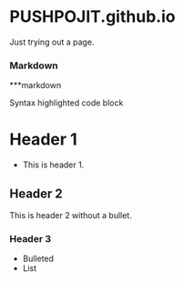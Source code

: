 # PUSHPOJIT.github.io
Just trying out a page.

### Markdown

***markdown

Syntax highlighted code block

# Header 1
 - This is header 1.
## Header 2
 This is header 2 without a bullet.
### Header 3

 - Bulleted
 - List
 
